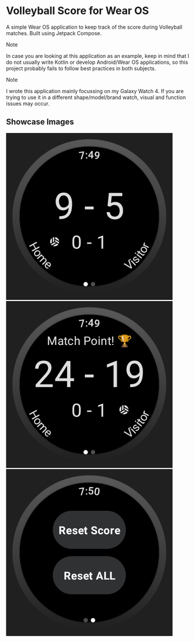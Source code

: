 # Volleyball Score for Wear OS

A simple Wear OS application to keep track of the score during Volleyball matches. Built using Jetpack Compose.

> [!NOTE]
> In case you are looking at this application as an example, keep in mind that I do not usually write Kotlin or develop Android/Wear OS applications, so this project probably fails to follow best practices in both subjects.

> [!NOTE]
> I wrote this application mainly focussing on my Galaxy Watch 4. If you are trying to use it in a different shape/model/brand watch, visual and function issues may occur.

## Showcase Images

![](images/image1.png)
![](images/image2.png)
![](images/image3.png)
